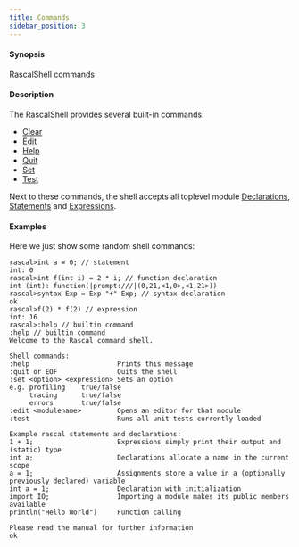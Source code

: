```yaml
---
title: Commands
sidebar_position: 3
---
```


#### Synopsis

RascalShell commands

#### Description

The RascalShell provides several built-in commands:

* [Clear](../../RascalShell/Commands/Clear/index.md)
* [Edit](../../RascalShell/Commands/Edit/index.md)
* [Help](../../RascalShell/Commands/Help/index.md)
* [Quit](../../RascalShell/Commands/Quit/index.md)
* [Set](../../RascalShell/Commands/Set/index.md)
* [Test](../../RascalShell/Commands/Test/index.md)

Next to these commands, the shell accepts all toplevel module [Declarations](../../Rascal/Declarations/index.md), [Statements](../../Rascal/Statements/index.md) and [Expressions](../../Rascal/Expressions/index.md).

#### Examples

Here we just show some random shell commands:


```rascal-shell 
rascal>int a = 0; // statement
int: 0
rascal>int f(int i) = 2 * i; // function declaration
int (int): function(|prompt:///|(0,21,<1,0>,<1,21>))
rascal>syntax Exp = Exp "+" Exp; // syntax declaration
ok
rascal>f(2) * f(2) // expression
int: 16
rascal>:help // builtin command
:help // builtin command
Welcome to the Rascal command shell.

Shell commands:
:help                      Prints this message
:quit or EOF               Quits the shell
:set <option> <expression> Sets an option
e.g. profiling    true/false
     tracing      true/false
     errors       true/false
:edit <modulename>         Opens an editor for that module
:test                      Runs all unit tests currently loaded

Example rascal statements and declarations:
1 + 1;                     Expressions simply print their output and (static) type
int a;                     Declarations allocate a name in the current scope
a = 1;                     Assignments store a value in a (optionally previously declared) variable
int a = 1;                 Declaration with initialization
import IO;                 Importing a module makes its public members available
println("Hello World")     Function calling

Please read the manual for further information
ok
```

